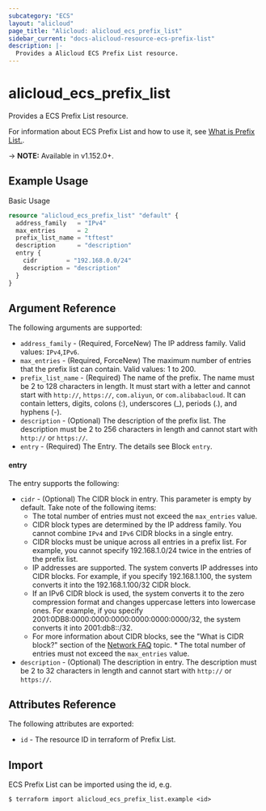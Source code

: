 ```yaml
---
subcategory: "ECS"
layout: "alicloud"
page_title: "Alicloud: alicloud_ecs_prefix_list"
sidebar_current: "docs-alicloud-resource-ecs-prefix-list"
description: |-
  Provides a Alicloud ECS Prefix List resource.
---
```


# alicloud_ecs_prefix_list

Provides a ECS Prefix List resource.

For information about ECS Prefix List and how to use it, see [What is Prefix List.](https://www.alibabacloud.com/help/en/doc-detail/207969.html).

-> **NOTE:** Available in v1.152.0+.

## Example Usage

Basic Usage

```terraform
resource "alicloud_ecs_prefix_list" "default" {
  address_family   = "IPv4"
  max_entries      = 2
  prefix_list_name = "tftest"
  description      = "description"
  entry {
    cidr        = "192.168.0.0/24"
    description = "description"
  }
}
```

## Argument Reference

The following arguments are supported:

* `address_family` - (Required, ForceNew) The IP address family. Valid values: `IPv4`,`IPv6`.
* `max_entries` - (Required, ForceNew) The maximum number of entries that the prefix list can contain.  Valid values: 1 to 200.
* `prefix_list_name` - (Required) The name of the prefix. The name must be 2 to 128 characters in length. It must start with a letter and cannot start with `http://`, `https://`, `com.aliyun`, or `com.alibabacloud`. It can contain letters, digits, colons (:), underscores (_), periods (.), and hyphens (-).
* `description` - (Optional) The description of the prefix list. The description must be 2 to 256 characters in length and cannot start with `http://` or `https://`.
* `entry` - (Required) The Entry. The details see Block `entry`. 



#### entry
The entry supports the following:

* `cidr` - (Optional) The CIDR block in entry. This parameter is empty by default.  Take note of the following items:
  * The total number of entries must not exceed the `max_entries` value.
  * CIDR block types are determined by the IP address family. You cannot combine `IPv4` and `IPv6` CIDR blocks in a single entry.
  * CIDR blocks must be unique across all entries in a prefix list. For example, you cannot specify 192.168.1.0/24 twice in the entries of the prefix list.
  * IP addresses are supported. The system converts IP addresses into CIDR blocks. For example, if you specify 192.168.1.100, the system converts it into the 192.168.1.100/32 CIDR block.
  * If an IPv6 CIDR block is used, the system converts it to the zero compression format and changes uppercase letters into lowercase ones. For example, if you specify 2001:0DB8:0000:0000:0000:0000:0000:0000/32, the system converts it into 2001:db8::/32.
  * For more information about CIDR blocks, see the "What is CIDR block?" section of the [Network FAQ](https://www.alibabacloud.com/help/doc-detail/40637.htm) topic.  * The total number of entries must not exceed the `max_entries` value.
* `description` - (Optional) The description in entry. The description must be 2 to 32 characters in length and cannot start with `http://` or `https://`.


## Attributes Reference

The following attributes are exported:

* `id` - The resource ID in terraform of Prefix List.


## Import

ECS Prefix List can be imported using the id, e.g.

```shell
$ terraform import alicloud_ecs_prefix_list.example <id>
```
